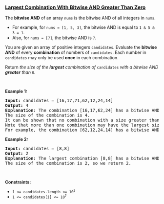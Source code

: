 ### [Largest Combination With Bitwise AND Greater Than Zero](https://leetcode.com/problems/largest-combination-with-bitwise-and-greater-than-zero)

<p>The <strong>bitwise AND</strong> of an array <code>nums</code> is the bitwise AND of all integers in <code>nums</code>.</p>

<ul>
	<li>For example, for <code>nums = [1, 5, 3]</code>, the bitwise AND is equal to <code>1 &amp; 5 &amp; 3 = 1</code>.</li>
	<li>Also, for <code>nums = [7]</code>, the bitwise AND is <code>7</code>.</li>
</ul>

<p>You are given an array of positive integers <code>candidates</code>. Evaluate the <strong>bitwise AND</strong> of every <strong>combination</strong> of numbers of <code>candidates</code>. Each number in <code>candidates</code> may only be used <strong>once</strong> in each combination.</p>

<p>Return <em>the size of the <strong>largest</strong> combination of </em><code>candidates</code><em> with a bitwise AND <strong>greater</strong> than </em><code>0</code>.</p>

<p>&nbsp;</p>
<p><strong class="example">Example 1:</strong></p>

<pre>
<strong>Input:</strong> candidates = [16,17,71,62,12,24,14]
<strong>Output:</strong> 4
<strong>Explanation:</strong> The combination [16,17,62,24] has a bitwise AND of 16 &amp; 17 &amp; 62 &amp; 24 = 16 &gt; 0.
The size of the combination is 4.
It can be shown that no combination with a size greater than 4 has a bitwise AND greater than 0.
Note that more than one combination may have the largest size.
For example, the combination [62,12,24,14] has a bitwise AND of 62 &amp; 12 &amp; 24 &amp; 14 = 8 &gt; 0.
</pre>

<p><strong class="example">Example 2:</strong></p>

<pre>
<strong>Input:</strong> candidates = [8,8]
<strong>Output:</strong> 2
<strong>Explanation:</strong> The largest combination [8,8] has a bitwise AND of 8 &amp; 8 = 8 &gt; 0.
The size of the combination is 2, so we return 2.
</pre>

<p>&nbsp;</p>
<p><strong>Constraints:</strong></p>

<ul>
	<li><code>1 &lt;= candidates.length &lt;= 10<sup>5</sup></code></li>
	<li><code>1 &lt;= candidates[i] &lt;= 10<sup>7</sup></code></li>
</ul>
